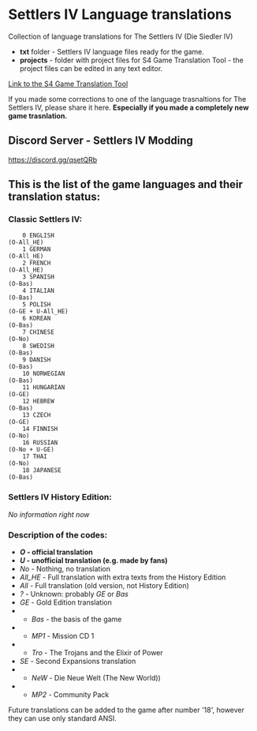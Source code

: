 # Settlers IV Language translations
Collection of language translations for The Settlers IV (Die Siedler IV)

- **txt** folder - Settlers IV language files ready for the game.
- **projects** - folder with project files for S4 Game Translation Tool - the project files can be edited in any text editor.

[Link to the S4 Game Translation Tool](https://pawex3.blogspot.com/2019/01/the-settlers-iv-game-translation-tool.html)

If you made some corrections to one of the language trasnaltions for The Settlers IV, please share it here. **Especially if you made a completely new game trasnlation.**

## Discord Server - Settlers IV Modding
https://discord.gg/qsetQRb

## This is the list of the game languages and their translation status:

### Classic Settlers IV:

        0 ENGLISH                                                        (O-All_HE)
        1 GERMAN                                                         (O-All_HE)
        2 FRENCH                                                         (O-All_HE)
        3 SPANISH                                                        (O-Bas)
        4 ITALIAN                                                        (O-Bas)
        5 POLISH                                                         (O-GE + U-All_HE)
        6 KOREAN                                                         (O-Bas)
        7 CHINESE                                                        (O-No)
        8 SWEDISH                                                        (O-Bas)
        9 DANISH                                                         (O-Bas)
        10 NORWEGIAN                                                     (O-Bas)
        11 HUNGARIAN                                                     (O-GE)
        12 HEBREW                                                        (O-Bas)
        13 CZECH                                                         (O-GE)
        14 FINNISH                                                       (O-No)
        16 RUSSIAN                                                       (O-No + U-GE)
        17 THAI                                                          (O-No)
        18 JAPANESE                                                      (O-Bas)
        
  
### Settlers IV History Edition:

*No information right now*
        
        
        
### Description of the codes:
- ***O* - official translation**
- ***U* - unofficial translation (e.g. made by fans)**
- *No* - Nothing, no translation
- *All_HE* - Full translation with extra texts from the History Edition
- *All* - Full translation (old version, not History Edition)
- *?* - Unknown: probably *GE* or *Bas*
- *GE* - Gold Edition translation
- - *Bas* - the basis of the game
- - *MP1* - Mission CD 1
- - *Tro* - The Trojans and the Elixir of Power
- *SE* - Second Expansions translation
- - *NeW* -  Die Neue Welt (The New World))
- - *MP2* - Community Pack


Future translations can be added to the game after number '18', however they can use only standard ANSI.
